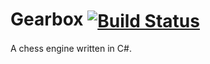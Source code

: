 # Gearbox <span style="vertical-align: middle;">[![Build Status](https://travis-ci.com/cosinekitty/astronomy.svg)](https://travis-ci.com/cosinekitty/astronomy)</span>
A chess engine written in C#.
